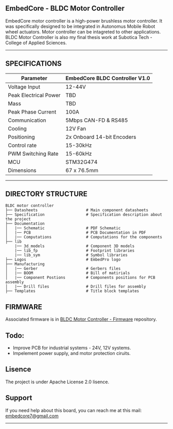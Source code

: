 ## EmbedCore - BLDC Motor Controller

EmbedCore motor controller is a high-power brushless motor controller. It was specifically designed to be integrated in Autonomus Mobile Robot wheel actuators. Motor controller can be intagreted to other applications.
BLDC Motor Controller is also my final thesis work at Subotica Tech - College of Applied Sciences.

***

## SPECIFICATIONS

| Parameter | EmbedCore BLDC Controller V1.0 | 
| --- | --- |
| Voltage Input | 12-44V |
| Peak Electrical Power | TBD |
| Mass | TBD |
| Peak Phase Current | 100A |
| Communication | 5Mbps CAN-FD & RS485 |
| Cooling | 12V Fan |
| Positioning | 2x Onboard 14-bit Encoders |
| Control rate | 15-30kHz |
| PWM Switching Rate | 15-60kHz |
| MCU | STM32G474 |
| Dimensions | 67 x 76.5mm |

***

## DIRECTORY STRUCTURE

```
BLDC motor controller
├── Datasheets                     # Main component datasheets
├── Specification                  # Specification description about the project
├── Documentation
│   |── Schematic                  # PDF Schematic
│   |── PCB                        # PCB Documentation in PDF
│   |── Computations               # Computations for the components
├── lib
    |── 3d_models                  # Component 3D models
    |── lib_fp                     # Footprint libraries
    |── lib_sym                    # Symbol libraries
├── Logos                          # EmbedPro logo
├── Manufacturing
│   |── Gerber                     # Gerbers files
│   |── BOOM                       # Bill of matirials
│   |── Component Postions         # Components positions for PCB assembly
│   |── Drill files                # Drill files for assembly
├── Templates                      # Title block templates
```

## FIRMWARE

Associated firmware is in [BLDC Motor Controller - Firmware](https://gitlab.com/autonomus-mobile-robot/firmware) repository.

## Todo:
- Improve PCB for industrial systems - 24V, 12V systems.
- Impelement power supply, and motor protection ciruits.

## Lisence
The project is under Apache License 2.0 lisence.

## Support
If you need help about this board, you can reach me at this mail: embedcore7@gmail.com

***
